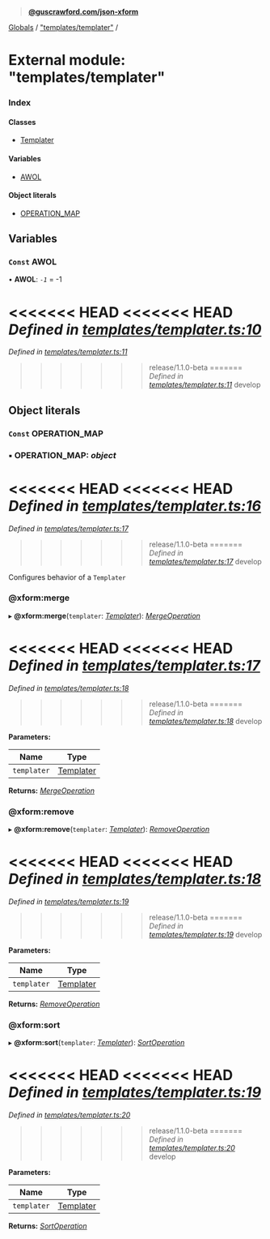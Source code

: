 > **[@guscrawford.com/json-xform](../README.md)**

[Globals](../globals.md) / ["templates/templater"](_templates_templater_.md) /

# External module: "templates/templater"

### Index

#### Classes

* [Templater](../classes/_templates_templater_.templater.md)

#### Variables

* [AWOL](_templates_templater_.md#const-awol)

#### Object literals

* [OPERATION_MAP](_templates_templater_.md#const-operation_map)

## Variables

### `Const` AWOL

• **AWOL**: *`-1`* =  -1

<<<<<<< HEAD
<<<<<<< HEAD
*Defined in [templates/templater.ts:10](https://github.com/guscrawford-com/json-xform/blob/bfbdcca/src/templates/templater.ts#L10)*
=======
*Defined in [templates/templater.ts:11](https://github.com/guscrawford-com/json-xform/blob/15c4a14/src/templates/templater.ts#L11)*
>>>>>>> release/1.1.0-beta
=======
*Defined in [templates/templater.ts:11](https://github.com/guscrawford-com/json-xform/blob/15c4a14/src/templates/templater.ts#L11)*
>>>>>>> develop

## Object literals

### `Const` OPERATION_MAP

### ▪ **OPERATION_MAP**: *object*

<<<<<<< HEAD
<<<<<<< HEAD
*Defined in [templates/templater.ts:16](https://github.com/guscrawford-com/json-xform/blob/bfbdcca/src/templates/templater.ts#L16)*
=======
*Defined in [templates/templater.ts:17](https://github.com/guscrawford-com/json-xform/blob/15c4a14/src/templates/templater.ts#L17)*
>>>>>>> release/1.1.0-beta
=======
*Defined in [templates/templater.ts:17](https://github.com/guscrawford-com/json-xform/blob/15c4a14/src/templates/templater.ts#L17)*
>>>>>>> develop

Configures behavior of a `Templater`

###  @xform:merge

▸ **@xform:merge**(`templater`: *[Templater](../classes/_templates_templater_.templater.md)*): *[MergeOperation](../classes/_operations_merge_operation_.mergeoperation.md)*

<<<<<<< HEAD
<<<<<<< HEAD
*Defined in [templates/templater.ts:17](https://github.com/guscrawford-com/json-xform/blob/bfbdcca/src/templates/templater.ts#L17)*
=======
*Defined in [templates/templater.ts:18](https://github.com/guscrawford-com/json-xform/blob/15c4a14/src/templates/templater.ts#L18)*
>>>>>>> release/1.1.0-beta
=======
*Defined in [templates/templater.ts:18](https://github.com/guscrawford-com/json-xform/blob/15c4a14/src/templates/templater.ts#L18)*
>>>>>>> develop

**Parameters:**

Name | Type |
------ | ------ |
`templater` | [Templater](../classes/_templates_templater_.templater.md) |

**Returns:** *[MergeOperation](../classes/_operations_merge_operation_.mergeoperation.md)*

###  @xform:remove

▸ **@xform:remove**(`templater`: *[Templater](../classes/_templates_templater_.templater.md)*): *[RemoveOperation](../classes/_operations_remove_operation_.removeoperation.md)*

<<<<<<< HEAD
<<<<<<< HEAD
*Defined in [templates/templater.ts:18](https://github.com/guscrawford-com/json-xform/blob/bfbdcca/src/templates/templater.ts#L18)*
=======
*Defined in [templates/templater.ts:19](https://github.com/guscrawford-com/json-xform/blob/15c4a14/src/templates/templater.ts#L19)*
>>>>>>> release/1.1.0-beta
=======
*Defined in [templates/templater.ts:19](https://github.com/guscrawford-com/json-xform/blob/15c4a14/src/templates/templater.ts#L19)*
>>>>>>> develop

**Parameters:**

Name | Type |
------ | ------ |
`templater` | [Templater](../classes/_templates_templater_.templater.md) |

**Returns:** *[RemoveOperation](../classes/_operations_remove_operation_.removeoperation.md)*

###  @xform:sort

▸ **@xform:sort**(`templater`: *[Templater](../classes/_templates_templater_.templater.md)*): *[SortOperation](../classes/_operations_sort_operation_.sortoperation.md)*

<<<<<<< HEAD
<<<<<<< HEAD
*Defined in [templates/templater.ts:19](https://github.com/guscrawford-com/json-xform/blob/bfbdcca/src/templates/templater.ts#L19)*
=======
*Defined in [templates/templater.ts:20](https://github.com/guscrawford-com/json-xform/blob/15c4a14/src/templates/templater.ts#L20)*
>>>>>>> release/1.1.0-beta
=======
*Defined in [templates/templater.ts:20](https://github.com/guscrawford-com/json-xform/blob/15c4a14/src/templates/templater.ts#L20)*
>>>>>>> develop

**Parameters:**

Name | Type |
------ | ------ |
`templater` | [Templater](../classes/_templates_templater_.templater.md) |

**Returns:** *[SortOperation](../classes/_operations_sort_operation_.sortoperation.md)*